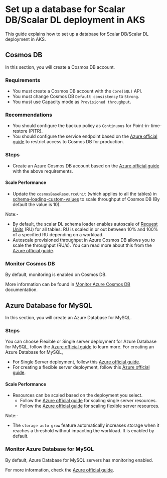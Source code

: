 # Set up a database for Scalar DB/Scalar DL deployment in AKS

This guide explains how to set up a database for Scalar DB/Scalar DL deployment in AKS.

## Cosmos DB

In this section, you will create a Cosmos DB account.

### Requirements

* You must create a Cosmos DB account with the `Core(SQL)` API.
* You must change Cosmos DB `Default consistency` to `Strong`.
* You must use Capacity mode as `Provisioned throughput`.

### Recommendations

* You should configure the backup policy as `Continuous` for Point-in-time-restore (PITR).
* You should configure the service endpoint based on the [Azure official guide](https://docs.microsoft.com/en-us/azure/cosmos-db/how-to-configure-vnet-service-endpoint) to restrict access to Cosmos DB for production.

### Steps

* Create an Azure Cosmos DB account based on the [Azure official guide](https://docs.microsoft.com/en-us/azure/cosmos-db/create-cosmosdb-resources-portal#create-an-azure-cosmos-db-account) with the above requirements.

#### Scale Performance

*  Update the `cosmosBaseResourceUnit` (which applies to all the tables) in [schema-loading-custom-values](https://github.com/scalar-labs/scalar-kubernetes/blob/master/conf/schema-loading-custom-values.yaml) to scale throughput of Cosmos DB (By default the value is 10).

Note:-
* By default, the scalar DL schema loader enables autoscale of [Request Units](https://docs.microsoft.com/en-us/azure/cosmos-db/request-units) (RU) for all tables: RU is scaled in or out between 10% and 100% of a specified RU depending on a workload.
* Autoscale provisioned throughput in Azure Cosmos DB allows you to scale the throughput (RU/s). You can read more about this from the [Azure official guide](https://docs.microsoft.com/en-us/azure/cosmos-db/provision-throughput-autoscale).


### Monitor Cosmos DB

By default, monitoring is enabled on Cosmos DB.

More information can be found in [Monitor Azure Cosmos DB](https://docs.microsoft.com/en-us/azure/cosmos-db/monitor-cosmos-db) documentation.

## Azure Database for MySQL

In this section, you will create an Azure Database for MySQL.

### Steps
You can choose Flexible or Single server deployment for Azure Database for MySQL, follow the [Azure official guide](https://docs.microsoft.com/en-us/azure/mysql/select-right-deployment-type) to learn more.
For creating an Azure Database for MySQL, 
* For Single Server deployment, follow this [Azure official guide](https://docs.microsoft.com/en-us/azure/mysql/quickstart-create-mysql-server-database-using-azure-portal).
* For creating a flexible server deployment, follow this [Azure official guide](https://docs.microsoft.com/en-us/azure/mysql/flexible-server/quickstart-create-server-portal).

#### Scale Performance

* Resources can be scaled based on the deployment you select.
  * Follow the [Azure official guide](https://docs.microsoft.com/en-gb/azure/mysql/concepts-pricing-tiers#scale-resources) for scaling single server resources.
  * Follow the [Azure official guide](https://docs.microsoft.com/en-gb/azure/mysql/flexible-server/concepts-compute-storage#scale-resources) for scaling flexible server resources.

Note:-

* The `storage auto grow` feature automatically increases storage when it reaches a threshold without impacting the workload. It is enabled by default.

### Monitor Azure Database for MySQL

By default, Azure Database for MySQL servers has monitoring enabled.

For more information, check the [Azure official guide](https://docs.microsoft.com/en-us/azure/mysql/concepts-monitoring).
